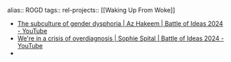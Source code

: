 alias:: ROGD
tags::
rel-projects:: [[Waking Up From Woke]]
- [The subculture of gender dysphoria | Az Hakeem | Battle of Ideas 2024 - YouTube](https://www.youtube.com/watch?v=HS8_ujB4kK8)
- [We're in a crisis of overdiagnosis | Sophie Spital | Battle of Ideas 2024 - YouTube](https://www.youtube.com/watch?v=mNAPoB7eTZ4)
-